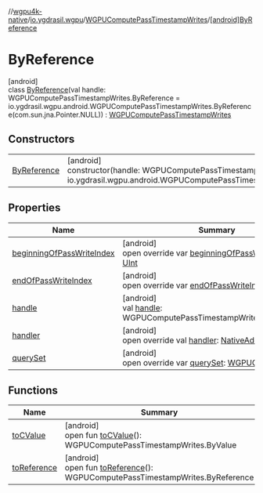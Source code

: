 //[wgpu4k-native](../../../../index.md)/[io.ygdrasil.wgpu](../../index.md)/[WGPUComputePassTimestampWrites](../index.md)/[[android]ByReference](index.md)

# ByReference

[android]\
class [ByReference](index.md)(val handle: WGPUComputePassTimestampWrites.ByReference = io.ygdrasil.wgpu.android.WGPUComputePassTimestampWrites.ByReference(com.sun.jna.Pointer.NULL)) : [WGPUComputePassTimestampWrites](../index.md)

## Constructors

| | |
|---|---|
| [ByReference](-by-reference.md) | [android]<br>constructor(handle: WGPUComputePassTimestampWrites.ByReference = io.ygdrasil.wgpu.android.WGPUComputePassTimestampWrites.ByReference(com.sun.jna.Pointer.NULL)) |

## Properties

| Name | Summary |
|---|---|
| [beginningOfPassWriteIndex](beginning-of-pass-write-index.md) | [android]<br>open override var [beginningOfPassWriteIndex](beginning-of-pass-write-index.md): [UInt](https://kotlinlang.org/api/core/kotlin-stdlib/kotlin/-u-int/index.html) |
| [endOfPassWriteIndex](end-of-pass-write-index.md) | [android]<br>open override var [endOfPassWriteIndex](end-of-pass-write-index.md): [UInt](https://kotlinlang.org/api/core/kotlin-stdlib/kotlin/-u-int/index.html) |
| [handle](handle.md) | [android]<br>val [handle](handle.md): WGPUComputePassTimestampWrites.ByReference |
| [handler](handler.md) | [android]<br>open override val [handler](handler.md): [NativeAddress](../../../ffi/-native-address/index.md) |
| [querySet](query-set.md) | [android]<br>open override var [querySet](query-set.md): [WGPUQuerySet](../../-w-g-p-u-query-set/index.md)? |

## Functions

| Name | Summary |
|---|---|
| [toCValue](../[android]to-c-value.md) | [android]<br>open fun [toCValue](../[android]to-c-value.md)(): WGPUComputePassTimestampWrites.ByValue |
| [toReference](../to-reference.md) | [android]<br>open fun [toReference](../to-reference.md)(): WGPUComputePassTimestampWrites.ByReference |